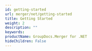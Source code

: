 ```yaml
---
id: getting-started
url: merger/net/getting-started
title: Getting Started
weight: 2
description: ""
keywords: 
productName: GroupDocs.Merger for .NET
hideChildren: False
---
```

